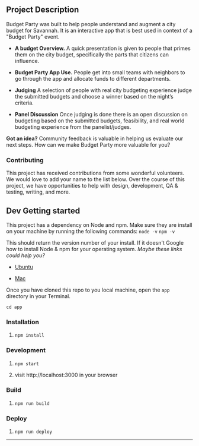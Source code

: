 

## Project Description

Budget Party was built to help people understand and augment a city budget for Savannah. It is an interactive app that is best used in context of a "Budget Party" event. 



- **A budget Overview.** A quick presentation is given to people that primes them on the city budget, specifically the parts that citizens can influence.  

- **Budget Party App Use.** People get into small teams with neighbors to go through the app and allocate funds to different departments. 

- **Judging** A selection of people with real city budgeting experience judge the submitted budgets and choose a winner based on the night’s criteria. 

- **Panel Discussion** Once judging is done there is an open discussion on budgeting based on the submitted budgets, feasibility, and real world budgeting experience from the panelist/judges. 

**Got an idea?** Community feedback is valuable in helping us evaluate our next steps. How can we make Budget Party more valuable for you? 

### Contributing

This project has received contributions from some wonderful volunteers. We would love to add your name to the list below. Over the course of this project, we have opportunities to help with design, development, QA & testing, writing, and more. 

## Dev Getting started

This project has a dependency on Node and npm. Make sure they are install on your machine by running the following commands:
`node -v`
`npm -v`

This should return the version number of your install.
If it doesn't Google how to install Node & npm for your operating system.
_Maybe these links could help you?_

- [Ubuntu](https://www.digitalocean.com/community/tutorials/how-to-install-node-js-on-ubuntu-16-04)

- [Mac](https://nodesource.com/blog/installing-nodejs-tutorial-mac-os-x/)

Once you have cloned this repo to you local machine, open the `app` directory in your Terminal.

`cd app`

### Installation

1. `npm install`

### Development

1. `npm start`

2. visit http://localhost:3000 in your browser

### Build

1. `npm run build`

### Deploy

1. `npm run deploy`

---
